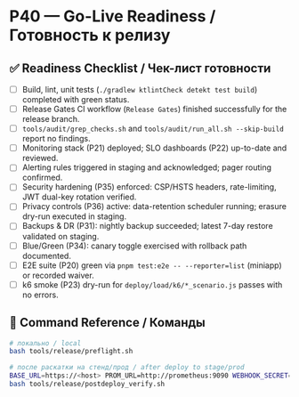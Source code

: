 # P40 — Go-Live Readiness / Готовность к релизу

## ✅ Readiness Checklist / Чек-лист готовности
- [ ] Build, lint, unit tests (`./gradlew ktlintCheck detekt test build`) completed with green status.
- [ ] Release Gates CI workflow (`Release Gates`) finished successfully for the release branch.
- [ ] `tools/audit/grep_checks.sh` and `tools/audit/run_all.sh --skip-build` report no findings.
- [ ] Monitoring stack (P21) deployed; SLO dashboards (P22) up-to-date and reviewed.
- [ ] Alerting rules triggered in staging and acknowledged; pager routing confirmed.
- [ ] Security hardening (P35) enforced: CSP/HSTS headers, rate-limiting, JWT dual-key rotation verified.
- [ ] Privacy controls (P36) active: data-retention scheduler running; erasure dry-run executed in staging.
- [ ] Backups & DR (P31): nightly backup succeeded; latest 7-day restore validated on staging.
- [ ] Blue/Green (P34): canary toggle exercised with rollback path documented.
- [ ] E2E suite (P20) green via `pnpm test:e2e -- --reporter=list` (miniapp) or recorded waiver.
- [ ] k6 smoke (P23) dry-run for `deploy/load/k6/*_scenario.js` passes with no errors.

## 🔁 Command Reference / Команды
```bash
# локально / local
bash tools/release/preflight.sh

# после раскатки на стенд/прод / after deploy to stage/prod
BASE_URL=https://<host> PROM_URL=http://prometheus:9090 WEBHOOK_SECRET=*** TG_USER_ID=*** \
bash tools/release/postdeploy_verify.sh
```
